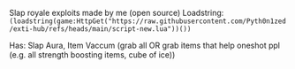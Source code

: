 Slap royale exploits made by me (open source)
Loadstring: `(loadstring(game:HttpGet("https://raw.githubusercontent.com/Pyth0n1zed/exti-hub/refs/heads/main/script-new.lua"))())`

Has: Slap Aura, Item Vaccum (grab all OR grab items that help oneshot ppl (e.g. all strength boosting items, cube of ice))
